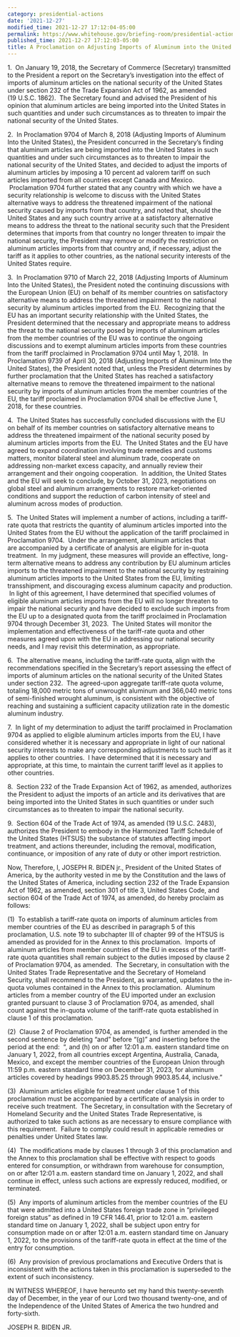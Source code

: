```yaml
---
category: presidential-actions
date: '2021-12-27'
modified_time: 2021-12-27 17:12:04-05:00
permalink: https://www.whitehouse.gov/briefing-room/presidential-actions/2021/12/27/a-proclamation-on-adjusting-imports-of-aluminum-into-the-united-states-2/
published_time: 2021-12-27 17:12:03-05:00
title: A Proclamation on Adjusting Imports of Aluminum into the United States
---
```

 
1.  On January 19, 2018, the Secretary of Commerce (Secretary)
transmitted to the President a report on the Secretary’s investigation
into the effect of imports of aluminum articles on the national security
of the United States under section 232 of the Trade Expansion Act of
1962, as amended (19 U.S.C. 1862).  The Secretary found and advised the
President of his opinion that aluminum articles are being imported into
the United States in such quantities and under such circumstances as to
threaten to impair the national security of the United States.

2.  In Proclamation 9704 of March 8, 2018 (Adjusting Imports of Aluminum
Into the United States), the President concurred in the Secretary’s
finding that aluminum articles are being imported into the United States
in such quantities and under such circumstances as to threaten to impair
the national security of the United States, and decided to adjust the
imports of aluminum articles by imposing a 10 percent ad valorem tariff
on such articles imported from all countries except Canada and Mexico.
 Proclamation 9704 further stated that any country with which we have a
security relationship is welcome to discuss with the United States
alternative ways to address the threatened impairment of the national
security caused by imports from that country, and noted that, should the
United States and any such country arrive at a satisfactory alternative
means to address the threat to the national security such that the
President determines that imports from that country no longer threaten
to impair the national security, the President may remove or modify the
restriction on aluminum articles imports from that country and, if
necessary, adjust the tariff as it applies to other countries, as the
national security interests of the United States require.    

3.  In Proclamation 9710 of March 22, 2018 (Adjusting Imports of
Aluminum Into the United States), the President noted the continuing
discussions with the European Union (EU) on behalf of its member
countries on satisfactory alternative means to address the threatened
impairment to the national security by aluminum articles imported from
the EU.  Recognizing that the EU has an important security relationship
with the United States, the President determined that the necessary and
appropriate means to address the threat to the national security posed
by imports of aluminum articles from the member countries of the EU was
to continue the ongoing discussions and to exempt aluminum articles
imports from these countries from the tariff proclaimed in Proclamation
9704 until May 1, 2018.  In Proclamation 9739 of April 30, 2018
(Adjusting Imports of Aluminum Into the United States), the President
noted that, unless the President determines by further proclamation that
the United States has reached a satisfactory alternative means to remove
the threatened impairment to the national security by imports of
aluminum articles from the member countries of the EU, the tariff
proclaimed in Proclamation 9704 shall be effective June 1, 2018, for
these countries.   

4.  The United States has successfully concluded discussions with the EU
on behalf of its member countries on satisfactory alternative means to
address the threatened impairment of the national security posed by
aluminum articles imports from the EU.  The United States and the EU
have agreed to expand coordination involving trade remedies and customs
matters, monitor bilateral steel and aluminum trade, cooperate on
addressing non-market excess capacity, and annually review their
arrangement and their ongoing cooperation.  In addition, the United
States and the EU will seek to conclude, by October 31, 2023,
negotiations on global steel and aluminum arrangements to restore
market-oriented conditions and support the reduction of carbon intensity
of steel and aluminum across modes of production.

5.  The United States will implement a number of actions, including a
tariff-rate quota that restricts the quantity of aluminum articles
imported into the United States from the EU without the application of
the tariff proclaimed in Proclamation 9704.  Under the arrangement,
aluminum articles that are accompanied by a certificate of analysis are
eligible for in-quota treatment.  In my judgment, these measures will
provide an effective, long-term alternative means to address any
contribution by EU aluminum articles imports to the threatened
impairment to the national security by restraining aluminum articles
imports to the United States from the EU, limiting transshipment, and
discouraging excess aluminum capacity and production.  In light of this
agreement, I have determined that specified volumes of eligible aluminum
articles imports from the EU will no longer threaten to impair the
national security and have decided to exclude such imports from the EU
up to a designated quota from the tariff proclaimed in Proclamation 9704
through December 31, 2023.  The United States will monitor the
implementation and effectiveness of the tariff-rate quota and other
measures agreed upon with the EU in addressing our national security
needs, and I may revisit this determination, as appropriate.

6.  The alternative means, including the tariff-rate quota, align with
the recommendations specified in the Secretary’s report assessing the
effect of imports of aluminum articles on the national security of the
United States under section 232.  The agreed-upon aggregate tariff-rate
quota volume, totaling 18,000 metric tons of unwrought aluminum and
366,040 metric tons of semi-finished wrought aluminum, is consistent
with the objective of reaching and sustaining a sufficient capacity
utilization rate in the domestic aluminum industry.

7\.  In light of my determination to adjust the tariff proclaimed in
Proclamation 9704 as applied to eligible aluminum articles imports from
the EU, I have considered whether it is necessary and appropriate in
light of our national security interests to make any corresponding
adjustments to such tariff as it applies to other countries.  I have
determined that it is necessary and appropriate, at this time, to
maintain the current tariff level as it applies to other countries.

8.  Section 232 of the Trade Expansion Act of 1962, as amended,
authorizes the President to adjust the imports of an article and its
derivatives that are being imported into the United States in such
quantities or under such circumstances as to threaten to impair the
national security.

9.  Section 604 of the Trade Act of 1974, as amended (19 U.S.C. 2483),
authorizes the President to embody in the Harmonized Tariff Schedule of
the United States (HTSUS) the substance of statutes affecting import
treatment, and actions thereunder, including the removal, modification,
continuance, or imposition of any rate of duty or other import
restriction.

Now, Therefore, I, JOSEPH R. BIDEN jr., President of the United States
of America, by the authority vested in me by the Constitution and the
laws of the United States of America, including section 232 of the Trade
Expansion Act of 1962, as amended, section 301 of title 3, United States
Code, and section 604 of the Trade Act of 1974, as amended, do hereby
proclaim as follows:

\(1\)  To establish a tariff-rate quota on imports of aluminum articles
from member countries of the EU as described in paragraph 5 of this
proclamation, U.S. note 19 to subchapter III of chapter 99 of the HTSUS
is amended as provided for in the Annex to this proclamation.  Imports
of aluminum articles from member countries of the EU in excess of the
tariff-rate quota quantities shall remain subject to the duties imposed
by clause 2 of Proclamation 9704, as amended.  The Secretary, in
consultation with the United States Trade Representative and the
Secretary of Homeland Security, shall recommend to the President, as
warranted, updates to the in-quota volumes contained in the Annex to
this proclamation.  Aluminum articles from a member country of the EU
imported under an exclusion granted pursuant to clause 3 of Proclamation
9704, as amended, shall count against the in-quota volume of the
tariff-rate quota established in clause 1 of this proclamation.

(2)  Clause 2 of Proclamation 9704, as amended, is further amended in
the second sentence by deleting “and” before “(g)” and inserting before
the period at the end:  “, and (h) on or after 12:01 a.m. eastern
standard time on January 1, 2022, from all countries except Argentina,
Australia, Canada, Mexico, and except the member countries of the
European Union through 11:59 p.m. eastern standard time on December 31,
2023, for aluminum articles covered by headings 9903.85.25 through
9903.85.44, inclusive.”

(3)  Aluminum articles eligible for treatment under clause 1 of this
proclamation must be accompanied by a certificate of analysis in order
to receive such treatment.  The Secretary, in consultation with the
Secretary of Homeland Security and the United States Trade
Representative, is authorized to take such actions as are necessary to
ensure compliance with this requirement.  Failure to comply could result
in applicable remedies or penalties under United States law.

(4)  The modifications made by clauses 1 through 3 of this proclamation
and the Annex to this proclamation shall be effective with respect to
goods entered for consumption, or withdrawn from warehouse for
consumption, on or after 12:01 a.m. eastern standard time on January 1,
2022, and shall continue in effect, unless such actions are expressly
reduced, modified, or terminated.

(5)  Any imports of aluminum articles from the member countries of the
EU that were admitted into a United States foreign trade zone in
“privileged foreign status” as defined in 19 CFR 146.41, prior to 12:01
a.m. eastern standard time on January 1, 2022, shall be subject upon
entry for consumption made on or after 12:01 a.m. eastern standard time
on January 1, 2022, to the provisions of the tariff-rate quota in effect
at the time of the entry for consumption.

(6)  Any provision of previous proclamations and Executive Orders that
is inconsistent with the actions taken in this proclamation is
superseded to the extent of such inconsistency.

IN WITNESS WHEREOF, I have hereunto set my hand this twenty-seventh day
of December, in the year of our Lord two thousand twenty-one, and of the
Independence of the United States of America the two hundred and
forty-sixth.

JOSEPH R. BIDEN JR.

